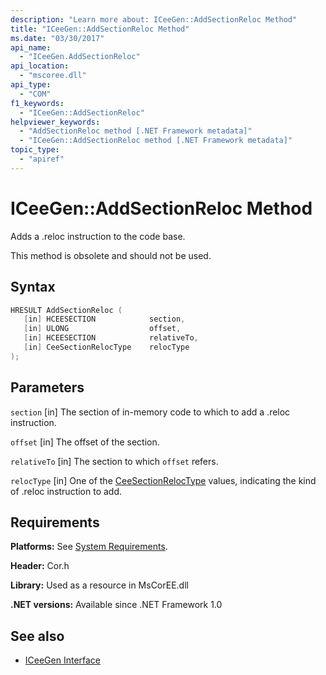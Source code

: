 ```yaml
---
description: "Learn more about: ICeeGen::AddSectionReloc Method"
title: "ICeeGen::AddSectionReloc Method"
ms.date: "03/30/2017"
api_name:
  - "ICeeGen.AddSectionReloc"
api_location:
  - "mscoree.dll"
api_type:
  - "COM"
f1_keywords:
  - "ICeeGen::AddSectionReloc"
helpviewer_keywords:
  - "AddSectionReloc method [.NET Framework metadata]"
  - "ICeeGen::AddSectionReloc method [.NET Framework metadata]"
topic_type:
  - "apiref"
---
```

# ICeeGen::AddSectionReloc Method

Adds a .reloc instruction to the code base.

 This method is obsolete and should not be used.

## Syntax

```cpp
HRESULT AddSectionReloc (
   [in] HCEESECTION            section,
   [in] ULONG                  offset,
   [in] HCEESECTION            relativeTo,
   [in] CeeSectionRelocType    relocType
);
```

## Parameters

 `section`
 [in] The section of in-memory code to which to add a .reloc instruction.

 `offset`
 [in] The offset of the section.

 `relativeTo`
 [in] The section to which `offset` refers.

 `relocType`
 [in] One of the [CeeSectionRelocType](ceesectionreloctype-enumeration.md) values, indicating the kind of .reloc instruction to add.

## Requirements

 **Platforms:** See [System Requirements](../../../framework/get-started/system-requirements.md).

 **Header:** Cor.h

 **Library:** Used as a resource in MsCorEE.dll

 **.NET versions:** Available since .NET Framework 1.0

## See also

- [ICeeGen Interface](iceegen-interface.md)
